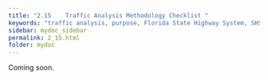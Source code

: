 ```yaml
---
title: "2.15	Traffic Analysis Methodology Checklist "
keywords: "traffic analysis, purpose, Florida State Highway System, SHS"
sidebar: mydoc_sidebar
permalink: 2_15.html
folder: mydoc
---
```


<p>
  Coming soon.
</p>